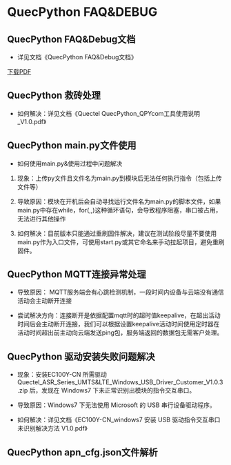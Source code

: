 # QuecPython FAQ&DEBUG


## QuecPython FAQ&Debug文档

- 详见文档《QuecPython FAQ&Debug文档》

 <a href="zh-cn/QuecPythonFAQ&Debug/QuecPython_FAQ&Debug.pdf" target="_blank">下载PDF</a>

## QuecPython 救砖处理

- 如何解决：详见文档《Quectel QuecPython_QPYcom工具使用说明_V1.0.pdf》

## QuecPython main.py文件使用

- 如何使用main.py&使用过程中问题解决

1. 现象：上传py文件且文件名为main.py到模块后无法任何执行指令（包括上传文件等）

 

1. 导致原因：模块在开机后会自动寻找运行文件名为main.py的脚本文件，如果main.py中存在while，for(,,)这种循环语句，会导致程序阻塞，串口被占用，无法进行其他操作
2. 如何解决：目前版本只能通过重刷固件解决，建议在测试阶段尽量不要使用main.py作为入口文件，可使用start.py或其它命名来手动拉起项目，避免重刷固件。



## QuecPython MQTT连接异常处理

- 导致原因： MQTT服务端会有心跳检测机制，一段时间内设备与云端没有通信活动会主动断开连接

- 尝试解决方向：连接断开是依据配置mqtt时的超时值keepalive，在超出活动时间后会主动断开连接，我们可以根据设置keepalive活动时间使用定时器在活动时间超出前主动向云端发送ping包，服务端返回的数据包无需客户处理。

## QuecPython 驱动安装失败问题解决

- 现象：安装EC100Y-CN 所需驱动Quectel_ASR_Series_UMTS&LTE_Windows_USB_Driver_Customer_V1.0.3.zip 后，发现在 Windows7 下未正常识别出模块的指令交互串口。

- 导致原因：Windows7 下无法使用 Microsoft 的 USB 串行设备驱动程序。

- 如何解决：详见文档《EC100Y-CN_windows7 安装 USB 驱动指令交互串口未识别解决方法 V1.0.pdf》



## QuecPython apn_cfg.json文件解析



